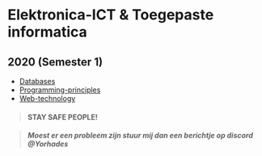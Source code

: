 # Elektronica-ICT & Toegepaste informatica
## 2020 (Semester 1)

- [Databases](Index/vakken/Databases.md)
- [Programming-principles](Index/vakken/Programming-principles.md)
- [Web-technology](Index/vakken/Web-technology.md)

> #### STAY SAFE PEOPLE! 

> ##### Moest er een probleem zijn stuur mij dan een berichtje op discord @Yorhades
